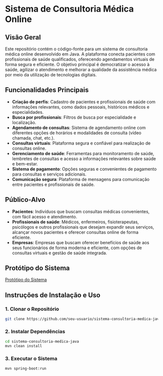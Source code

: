 # Sistema de Consultoria Médica Online

## Visão Geral

Este repositório contém o código-fonte para um sistema de consultoria médica online desenvolvido em Java. A plataforma conecta pacientes com profissionais de saúde qualificados, oferecendo agendamentos virtuais de forma segura e eficiente. O objetivo principal é democratizar o acesso à saúde, agilizar o atendimento e melhorar a qualidade da assistência médica por meio da utilização de tecnologias digitais.

## Funcionalidades Principais

- **Criação de perfis**: Cadastro de pacientes e profissionais de saúde com informações relevantes, como dados pessoais, históricos médicos e especialidades.
- **Busca por profissionais**: Filtros de busca por especialidade e localização.
- **Agendamento de consultas**: Sistema de agendamento online com diferentes opções de horários e modalidades de consulta (vídeo chamada, chat, etc.).
- **Consultas virtuais**: Plataforma segura e confiável para realização de consultas online.
- **Gerenciamento de saúde**: Ferramentas para monitoramento de saúde, lembretes de consultas e acesso a informações relevantes sobre saúde e bem-estar.
- **Sistema de pagamento**: Opções seguras e convenientes de pagamento para consultas e serviços adicionais.
- **Comunicação segura**: Plataforma de mensagens para comunicação entre pacientes e profissionais de saúde.

## Público-Alvo

- **Pacientes**: Indivíduos que buscam consultas médicas convenientes, com fácil acesso e atendimento.
- **Profissionais de saúde**: Médicos, enfermeiros, fisioterapeutas, psicólogos e outros profissionais que desejam expandir seus serviços, alcançar novos pacientes e oferecer consultas online de forma eficiente.
- **Empresas**: Empresas que buscam oferecer benefícios de saúde aos seus funcionários de forma moderna e eficiente, com opções de consultas virtuais e gestão de saúde integrada.

## Protótipo do Sistema

[Protótipo do Sistema](https://www.mediafire.com/file/dkywyvu9a1y7guw/Prot%25C3%25B3tipo.pdf/file)

## Instruções de Instalação e Uso

### 1. Clonar o Repositório

```bash
git clone https://github.com/seu-usuario/sistema-consultoria-medica-java.git
```
### 2. Instalar Dependências

```bash
cd sistema-consultoria-medica-java
mvn clean install
```
### 3. Executar o Sistema

```bash
mvn spring-boot:run
```
